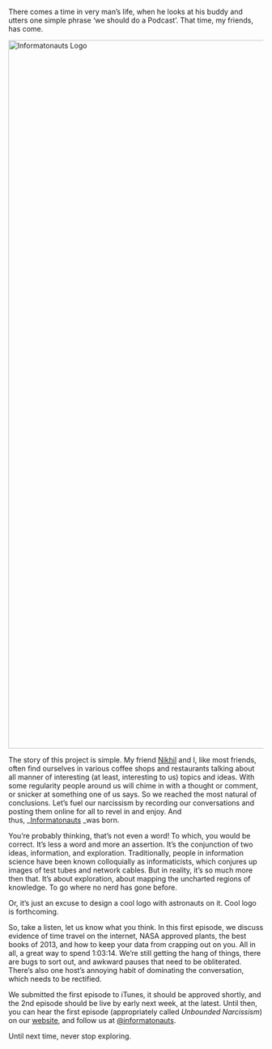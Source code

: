 There comes a time in very man&#8217;s life, when he looks at his buddy and utters one simple phrase &#8216;we should do a Podcast&#8217;. That time, my friends, has come.



[<img class="aligncenter size-full wp-image-697" alt="Informatonauts Logo" src="http://www.nickrobison.com/wp-content/uploads/2014/01/Informatonauts-Logo.png" width="1400" height="1400" srcset="https://www.nickrobison.com/wp-content/uploads/2014/01/Informatonauts-Logo.png 1400w, https://www.nickrobison.com/wp-content/uploads/2014/01/Informatonauts-Logo-150x150.png 150w, https://www.nickrobison.com/wp-content/uploads/2014/01/Informatonauts-Logo-300x300.png 300w, https://www.nickrobison.com/wp-content/uploads/2014/01/Informatonauts-Logo-1024x1024.png 1024w" sizes="(max-width: 1400px) 100vw, 1400px" />][1]



The story of this project is simple. My friend [Nikhil][2] and I, like most friends, often find ourselves in various coffee shops and restaurants talking about all manner of interesting (at least, interesting to us) topics and ideas. With some regularity people around us will chime in with a thought or comment, or snicker at something one of us says. So we reached the most natural of conclusions. Let&#8217;s fuel our narcissism by recording our conversations and posting them online for all to revel in and enjoy. And thus, _[Informatonauts][3] _was born.



You&#8217;re probably thinking, that&#8217;s not even a word! To which, you would be correct. It&#8217;s less a word and more an assertion. It&#8217;s the conjunction of two ideas, information, and exploration. Traditionally, people in information science have been known colloquially as informaticists, which conjures up images of test tubes and network cables. But in reality, it&#8217;s so much more then that. It&#8217;s about exploration, about mapping the uncharted regions of knowledge. To go where no nerd has gone before.



Or, it&#8217;s just an excuse to design a cool logo with astronauts on it. Cool logo is forthcoming.



So, take a listen, let us know what you think. In this first episode, we discuss evidence of time travel on the internet, NASA approved plants, the best books of 2013, and how to keep your data from crapping out on you. All in all, a great way to spend 1:03:14. We&#8217;re still getting the hang of things, there are bugs to sort out, and awkward pauses that need to be obliterated. There&#8217;s also one host&#8217;s annoying habit of dominating the conversation, which needs to be rectified.



We submitted the first episode to iTunes, it should be approved shortly, and the 2nd episode should be live by early next week, at the latest. Until then, you can hear the first episode (appropriately called _Unbounded Narcissism_) on our [website][4], and follow us at [@informatonauts][5].



Until next time, never stop exploring.



[1]: http://www.nickrobison.com/wp-content/uploads/2014/01/Informatonauts-Logo.png
[2]: http://www.nikhilgopal.com/ "The World of Nikhil"
[3]: http://informatonauts.wordpress.com "The Informatonauts"
[4]: http://informatonauts.wordpress.com "The Webpage"
[5]: http://twitter.com/informatonauts "The Informatonauts on Twitter"